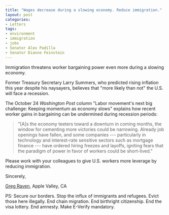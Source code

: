 ```yaml
---
title: "Wages decrease during a slowing economy. Reduce immigration."
layout: post
categories:
- Letters
tags:
- environment
- immigration
- jobs
- Senator Alex Padilla
- Senator Dianne Feinstein
---
```


Immigration threatens worker bargaining power even more during a slowing economy.

Former Treasury Secretary Larry Summers, who predicted rising inflation this year despite his naysayers, believes that "more likely than not" the U.S. will face a recession.

The October 24 *Washington Post* column "Labor movement's next big challenge: Keeping momentum as economy slows" explains how recent worker gains in bargaining can be undermined during recession periods:

> "\[A\]s the economy teeters toward a downturn in coming months, the window for cementing more victories could be narrowing. Already job openings have fallen, and some companies --- particularly in technology and interest-rate sensitive sectors such as mortgage finance --- have ordered hiring freezes and layoffs, igniting fears that the paradigm of power in favor of workers could be short-lived."

Please work with your colleagues to give U.S. workers more leverage by reducing immigration.

Sincerely,

[Greg Raven](https://www.gregraven.org/), Apple Valley, CA

PS: Secure our borders. Stop the influx of immigrants and refugees. Evict those here illegally. End chain migration. End birthright citizenship. End the visa lottery. End amnesty. Make E-Verify mandatory.
